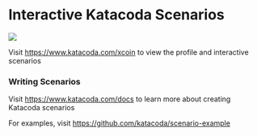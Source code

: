 # Interactive Katacoda Scenarios

[![](http://shields.katacoda.com/katacoda/xcoin/count.svg)](https://www.katacoda.com/xcoin "Get your profile on Katacoda.com")

Visit https://www.katacoda.com/xcoin to view the profile and interactive scenarios

### Writing Scenarios
Visit https://www.katacoda.com/docs to learn more about creating Katacoda scenarios

For examples, visit https://github.com/katacoda/scenario-example
